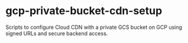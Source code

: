 # gcp-private-bucket-cdn-setup
Scripts to configure Cloud CDN with a private GCS bucket on GCP using signed URLs and secure backend access.
